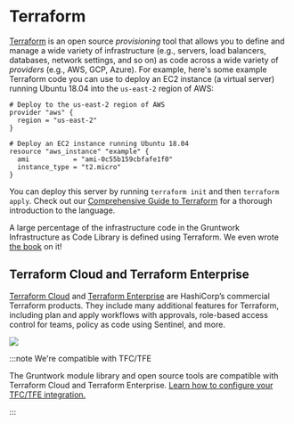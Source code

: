 # Terraform

[Terraform](https://www.terraform.io) is an open source _provisioning_ tool that allows you to define and manage a
wide variety of infrastructure (e.g., servers, load balancers, databases, network settings, and so on) as code across
a wide variety of _providers_ (e.g., AWS, GCP, Azure). For example, here's some example Terraform code you can use to
deploy an EC2 instance (a virtual server) running Ubuntu 18.04 into the `us-east-2` region of AWS:

```hcl
# Deploy to the us-east-2 region of AWS
provider "aws" {
  region = "us-east-2"
}

# Deploy an EC2 instance running Ubuntu 18.04
resource "aws_instance" "example" {
  ami           = "ami-0c55b159cbfafe1f0"
  instance_type = "t2.micro"
}
```

You can deploy this server by running `terraform init` and then `terraform apply`. Check out our
[Comprehensive Guide to Terraform](https://blog.gruntwork.io/a-comprehensive-guide-to-terraform-b3d32832baca) for a
thorough introduction to the language.

A large percentage of the infrastructure code in the Gruntwork Infrastructure as Code Library is defined using Terraform. We even
wrote [the book](https://www.terraformupandrunning.com) on it!

## Terraform Cloud and Terraform Enterprise

[Terraform Cloud](https://www.terraform.io/docs/cloud/index.html) and [Terraform Enterprise](https://www.terraform.io/docs/enterprise/index.html) are HashiCorp’s commercial Terraform products. They include many additional features for Terraform, including plan and apply workflows with approvals, role-based access control for teams, policy as code using Sentinel, and more.

![](/img/intro/tool-fundamentals/tfc.png)

:::note We're compatible with TFC/TFE

The Gruntwork module library and open source tools are compatible with Terraform Cloud and Terraform Enterprise. [Learn how to configure your TFC/TFE integration.](/guides/working-with-code/tfc-integration.md)

:::


<!-- ##DOCS-SOURCER-START
{
  "sourcePlugin": "local-copier",
  "hash": "5e3e898ec4ed802c2b91154b6a9e8fad"
}
##DOCS-SOURCER-END -->
